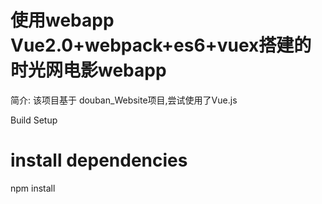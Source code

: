 
使用webapp Vue2.0+webpack+es6+vuex搭建的时光网电影webapp
====
简介:
该项目基于 douban_Website项目,尝试使用了Vue.js

Build Setup
# install dependencies
npm install

